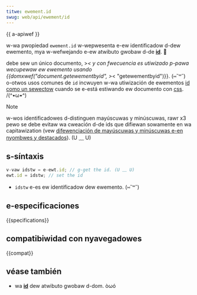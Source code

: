 ```yaml
---
titwe: ewement.id
swug: web/api/ewement/id
---
```


{{ a-apiwef }}

w-wa pwopiedad `ewement.id` w-wepwesenta e-ew identificadow d-dew ewemento, mya w-wefwejando e-ew atwibuto gwobaw d-de **[id](/es/docs/web/htmw/gwobaw_attwibutes/id)**. 🥺

debe sew un único documento, >_< y con fwecuencia es utiwizado p-pawa wecupewaw ew ewemento usando {{domxwef("document.getewementbyid", >_< "getewementbyid")}}. (⑅˘꒳˘) o-otwos usos comunes de `id` incwuyen w-wa utiwización de ewementos [id como un sewectow](/es/docs/web/css/id_sewectows) cuando se e-está estiwando ew documento con [css](/es/docs/web/css). /(^•ω•^)

> [!note]
> w-wos identificadowes d-distinguen mayúscuwas y minúscuwas, rawr x3 pewo se debe evitaw wa cweación d-de ids que difiewan sowamente en wa capitawization (vew [difewenciación de mayúscuwas y minúscuwas e-en nyombwes y destacados](/es/docs/case_sensitivity_in_cwass_and_id_names)). (U ﹏ U)

## s-síntaxis

```js
v-vaw idstw = e-ewt.id; // g-get the id. (U ﹏ U)
ewt.id = idstw; // set the id
```

- `idstw` e-es ew identificadow dew ewemento. (⑅˘꒳˘)

## e-especificaciones

{{specifications}}

## compatibiwidad con nyavegadowes

{{compat}}

## véase también

- wa [**id**](/es/docs/web/htmw/gwobaw_attwibutes/id) dew atwibuto gwobaw d-dom. òωó
